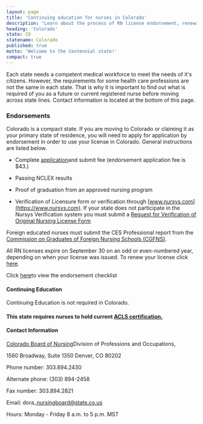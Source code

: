 ```yaml
---
layout: page
title: 'Continuing education for nurses in Colorado'
description: "Learn about the process of RN license endorsement, renewal, and continuing education in Colorado."
heading: 'Colorado'
state: CO
statename: Colorado
published: true
motto: 'Welcome to the Centennial state!'
compact: true
---
```


Each state needs a competent medical workforce to meet the needs of it's
citizens. However, the requirements for some health care professions are
not the same in each state. That is why it is important to find out what
is required of you as a future or current registered nurse before moving
across state lines. Contact information is located at the bottom of this
page.

### Endorsements

Colorado is a compact state. If you are moving to Colorado or claiming
it as your primary state of residence, you will need to apply for
application by endorsement in order to use your license in Colorado.
General instructions are listed below.

-   Complete
    [application](https://www.colorado.gov/dora/licensing/Default.aspx)and
    submit fee (endorsement application fee is \$43.)

-   Passing NCLEX results

-   Proof of graduation from an approved nursing program

-   Verification of Licensure form or verification through
    [www.nursys.com](https://www.nursys.com). If your state does not
    participate in the Nursys Verification system you must submit a
    [Request for Verification of Original Nursing License
    Form](https://drive.google.com/file/d/1tcCIkZ0X_F4ydi4xhF-0siKl8dCgSDAF/view "Request for Verification of Original Nursing License
            Form")

Foreign educated nurses must submit the CES Professional report from the
[Commission on Graduates of Foreign Nursing Schools
(CGFNS)](https://www.cgfns.org/ "Commission on Graduates of
        Foreign Nursing Schools homepage").

All RN licenses expire on September 30 on an odd or even-numbered year,
depending on when your license was issued. To renew your license click
[here](https://www.colorado.gov/dora/licensing/Default.aspx "license renewal page").

Click
[here](https://drive.google.com/file/d/0BzKoVwvexVATTEVXYV9jeTBHcDg/view)to
view the endorsement checklist

#### Continuing Education

Continuing Education is not required in Colorado.

#### This state requires nurses to hold current [ACLS certification.](https://www.acls.net/colorado-acls-pals-bls)

#### Contact Information

[Colorado Board of
Nursing](https://cdn.colorado.gov/cs/Satellite?c=Page&childpagename=DORA-Reg/DORALayout&cid=1251632229493&pagename=CBONWrapper)Division
of Professions and Occupations,

1560 Broadway, Suite 1350
Denver, CO 80202

Phone number: 303.894.2430

Alternate phone: (303) 894-2458

Fax number: 303.894.2821

Email: dora\_nursingboard@state.co.us

Hours: Monday - Friday 8 a.m. to 5 p.m. MST
